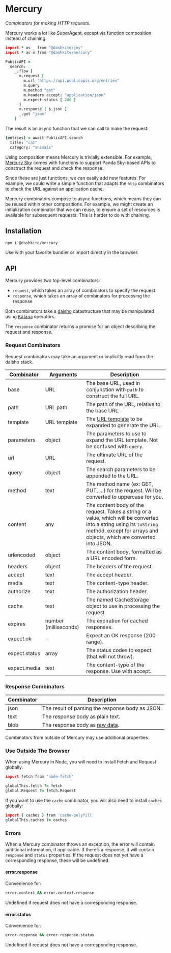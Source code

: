 # Mercury
_Combinators for making HTTP requests._

Mercury works a lot like SuperAgent, except via function composition instead of chaining.

```coffeescript
import * as _ from "@dashkite/joy"
import * as m from "@dashkite/mercury"

PublicAPI =
  search:
    _.flow [
      m.request [
        m.url "https://api.publicapis.org/entries"
        m.query
        m.method "get"
        m.headers accept: "application/json"
        m.expect.status [ 200 ]
      ]
      m.response [ $.json ]
      _.get "json"
    ]
```

The result is an async function that we can call to make the request:

```coffeescript
{entries} = await PublicAPI.search
  title: "cat"
  category: "animals"
```

Using composition means Mercury is trivially extensible. For example, [Mercury Sky](https://github.com/dashkite/mercury-sky) comes with functions to support Panda Sky-based APIs to construct the request and check the response.

Since these are just functions, we can easily add new features. For example, we could write a simple function that adapts the `http` combinators to check the URL against an application cache.

Mercury combinators compose to async functions, which means they can be reused within other compositions. For example, we might create an initialization combinator that we can reuse, to ensure a set of resources is available for subsequent requests. This is harder to do with chaining.

## Installation

```
npm i @dashkite/mercury
```

Use with your favorite bundler or import directly in the browser.

## API

Mercury provides two top-level combinators:

- `request`, which takes an array of combinators to specify the request
- `response`, which takes an array of combinators for processing the response

Both combinators take a [daisho][] datastructure that may be manipulated using [Katana][] operators.

The `response` combinator returns a promise for an object describing the request and response.

[daisho]: https://github.com/dashkite/katana#daisho-data-structure
[Katana]: https://github.com/dashkite/katana

### Request Combinators

Request combinators may take an argument or implicitly read from the daisho stack.

| Combinator    | Arguments             | Description                                                  |
| ------------- | --------------------- | ------------------------------------------------------------ |
| base          | URL                   | The base URL, used in conjunction with `path` to construct the full URL. |
| path          | URL path              | The path of the URL, relative to the base URL.               |
| template      | URL template          | The [URL template](https://tools.ietf.org/html/rfc6570) to be expanded to generate the URL. |
| parameters    | object                | The parameters to use to expand the URL template. Not be confused with `query`. |
| url           | URL                   | The ultimate URL of the request.                             |
| query         | object                | The search parameters to be appended to the URL.             |
| method        | text                  | The method name (ex: GET, PUT, …) for the request. Will be converted to uppercase for you. |
| content       | any                   | The content body of the request. Takes a string or a value, which will be converted into a string using its `toString` method, except for arrays and objects, which are converted into JSON. |
| urlencoded    | object                | The content body, formatted as a URL encoded form.           |
| headers       | object                | The headers of the request.                                  |
| accept        | text                  | The accept header.                                           |
| media         | text                  | The content-type header.                                     |
| authorize     | text                  | The authorization header.                                    |
| cache         | text                  | The named CacheStorage object to use in processing the request. |
| expires       | number (milliseconds) | The expiration for cached responses.                         |
| expect.ok     | -                     | Expect an OK response (200 range).                           |
| expect.status | array                 | The status codes to expect (that will not throw).            |
| expect.media  | text                  | The content-type of the response. Use with accept.           |

### Response Combinators

| Combinator | Description                                                  |
| ---------- | ------------------------------------------------------------ |
| json       | The result of parsing the response body as JSON.             |
| text       | The response body as plain text.                             |
| blob       | The response body as [raw data](https://developer.mozilla.org/en-US/docs/Web/API/Blob). |

Combinators from outside of Mercury may use additional properties.

### Use Outside The Browser

When using Mercury in Node, you will need to install Fetch and Request globally.

```coffeescript
import fetch from "node-fetch"

globalThis.fetch ?= fetch
global.Request ?= fetch.Request

```

If you want to use the `cache` combinator, you will also need to install `caches` globally:

```coffeescript
import { caches } from 'cache-polyfill'
globalThis.caches ?= caches
```

### Errors

When a Mercury combinator throws an exception, the error will contain additional information, if applicable. If there’s a response, it will contain `response` and `status` properties. If the request does not yet have a corresponding response, these will be undefined.

#### error.response

Convenience for:

```coffeescript
error.context && error.context.response
```

Undefined if request does not have a corresponding response.

#### error.status

Convenience for:

```coffeescript
error.response && error.response.status
```

Undefined if request does not have a corresponding response.
